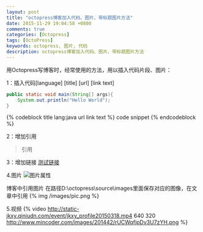 ```yaml
---
layout: post
title: "octopress博客加入代码、图片、带标题图片方法"
date: 2015-11-29 19:04:58 +0800
comments: true
categories: [Octopress]
tags: [OctoPress]
keywords: octopress, 图片, 代码
description: octopress博客加入代码、图片、带标题图片方法
---
```


用Octopress写博客时，经常使用的方法，用以插入代码片段、图片：
<!--more-->

1：插入代码[language] [title] [url] [link text]

```java Hello World http://baidu.com 更多
public static void main(String[] args){
	System.out.println("Hello World");
}

```

{% codeblock title lang:java url link text %}
code snippet
{% endcodeblock %}

2：增加引用
>引用

3：增加链接
[测试链接](http://www.baidu.com/)

4.图片
![图片属性](http://www.mincoder.com/images/201442/rUCWqfipDv3U7zYH.png)

博客中引用图片
在路径D:\octopress\source\images里面保存对应的图像，在文章中引用
{% img /images/pic.png %}  


5.视频
{% video http://static-jkxy.qiniudn.com/event/jkxy_profile20150318.mp4 640 320 http://www.mincoder.com/images/201442/rUCWqfipDv3U7zYH.png %}